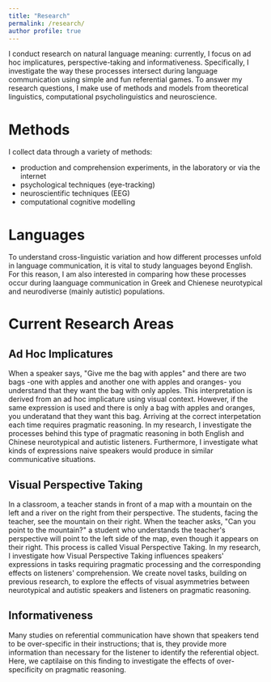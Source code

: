 ```yaml
---
title: "Research"
permalink: /research/
author profile: true
---
```


I conduct research on natural language meaning: currently, I focus on ad hoc implicatures, perspective-taking and informativeness. Specifically, I investigate the way these processes intersect during language communication using simple and fun referential games. To answer my research questions, I make use of methods and models from theoretical linguistics, computational psycholinguistics and neuroscience.

# Methods

I collect data through a variety of methods:

- production and comprehension experiments, in the laboratory or via the internet
- psychological techniques (eye-tracking)
- neuroscientific techniques (EEG)
- computational cognitive modelling

# Languages

To understand cross-linguistic variation and how different processes unfold in language communication, it is vital to study languages beyond English. For this reason, I am also interested in comparing how these processes occur during laanguage communication in Greek and Chienese neurotypical and neurodiverse (mainly autistic) populations.

# Current Research Areas

## Ad Hoc Implicatures

When a speaker says, "Give me the bag with apples" and there are two bags -one with apples and another one with apples and oranges- you understand that they want the bag with only apples. This interpretation is derived from an ad hoc implicature using visual context. However, if the same expression is used and there is only a bag with apples and oranges, you underatand that they want this bag. Arriving at the correct interpetation each time requires pragmatic reasoning. In my research, I investigate the processes behind this type of pragmatic reasoning in both English and Chinese neurotypical and autistic listeners. Furthermore, I investigate what kinds of expressions naive speakers would produce in similar communicative situations.

## Visual Perspective Taking

In a classroom, a teacher stands in front of a map with a mountain on the left and a river on the right from their perspective. The students, facing the teacher, see the mountain on their right. When the teacher asks, "Can you point to the mountain?" a student who understands the teacher's perspective will point to the left side of the map, even though it appears on their right. This process is called Visual Perspective Taking. In my research, I investigate how Visual Perspective Taking influences speakers' expressions in tasks requiring pragmatic processing and the corresponding effects on listeners' comprehension. We create novel tasks, building on previous research, to explore the effects of visual asymmetries between neurotypical and autistic speakers and listeners on pragmatic reasoning.

## Informativeness

Many studies on referential communication have shown that speakers tend to be over-specific in their instructions; that is, they provide more information than necessary for the listener to identify the referential object. Here, we captilaise on this finding to investigate the effects of over-specificity on pragmatic reasoning.
